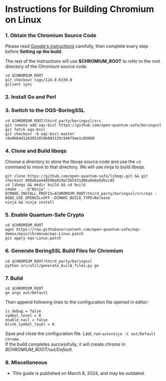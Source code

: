 # Instructions for Building Chromium on Linux

### 1. Obtain the Chromium Source Code

Please read [Google's instructions](https://chromium.googlesource.com/chromium/src/+/main/docs/linux/build_instructions.md) carefully, then complete every step before **Setting up the build**.

The rest of the instructions will use **$CHROMIUM_ROOT** to refer to the root directory of the Chromium source code.

```shellscript
cd $CHROMIUM_ROOT
git checkout tags/124.0.6339.0
gclient sync
```

### 2. Install Go and Perl

### 3. Switch to the OQS-BoringSSL

```shellscript
cd $CHROMIUM_ROOT/third_party/boringssl/src
git remote add oqs-bssl https://github.com/open-quantum-safe/boringssl
git fetch oqs-bssl
git checkout -b oqs-bssl-master c0a0bb4d1243952819b983129c546f9ae1c03008
```

### 4. Clone and Build liboqs

Choose a directory to store the liboqs source code and use the `cd` command to move to that directory. We will use ninja to build liboqs.

```shellscript
git clone https://github.com/open-quantum-safe/liboqs.git && git checkout 890a6aa448598a019e72b5431d8ba8e0a5dbcc85
cd liboqs && mkdir build && cd build
cmake .. -G"Ninja" -DCMAKE_INSTALL_PREFIX=$CHROMIUM_ROOT/third_party/boringssl/src/oqs -DOQS_USE_OPENSSL=OFF -DCMAKE_BUILD_TYPE=Release
ninja && ninja install
```

### 5. Enable Quantum-Safe Crypto

```shellscript
cd $CHROMIUM_ROOT
wget https://raw.githubusercontent.com/open-quantum-safe/oqs-demos/main/chromium/oqs-Linux.patch
git apply oqs-Linux.patch
```

### 6. Generate BoringSSL Build Files for Chromium

```shellscript
cd $CHROMIUM_ROOT/third_party/boringssl
python src/util/generate_build_files.py gn
```

### 7. Build

```shellscript
cd $CHROMIUM_ROOT
gn args out/Default
```

Then append following lines to the configuration file opened in editor:

```
is_debug = false
symbol_level = 0
enable_nacl = false
blink_symbol_level = 0
```

Save and close the configuration file. Last, run `autoninja -C out/Default chrome`.\
If the build completes successfully, it will create _chrome_ in _$CHROMIUM_ROOT/out/Default_.

### 8. Miscellaneous

- This guide is published on March 8, 2024, and may be outdated.
